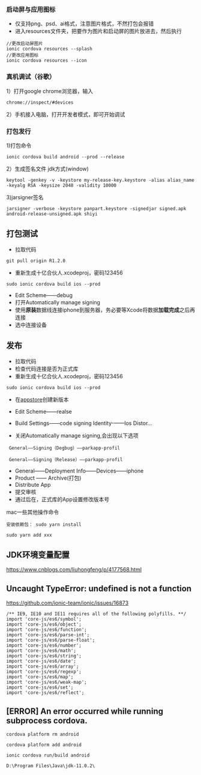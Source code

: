 ### 启动屏与应用图标 
- 仅支持png、psd、ai格式，注意图片格式，不然打包会报错 
- 进入resources文件夹，把要作为图片和启动屏的图片放进去，然后执行

```
//更改启动屏图片
ionic cordova resources --splash
//更改应用图标
ionic cordova resources --icon    
```


### 真机调试（谷歌）
1）打开google chrome浏览器，输入
```
chrome://inspect/#devices
```
2）手机接入电脑，打开开发者模式，即可开始调试
### 打包发行
1)打包命令
```
ionic cordova build android --prod --release
```
2）生成签名文件   jdk方式(window)
```
keytool -genkey -v -keystore my-release-key.keystore -alias alias_name -keyalg RSA -keysize 2048 -validity 10000 
```
3)jarsigner签名
```
jarsigner -verbose -keystore panpart.keystore -signedjar signed.apk android-release-unsigned.apk shiyi
```

## 打包测试
-  拉取代码
```
git pull origin R1.2.0
```
- 重新生成十亿合伙人.xcodeproj，密码123456
```
sudo ionic cordova build ios --prod
```
- Edit Scheme——debug
- 打开Automatically manage signing
- 使用**原装**数据线连接iphone到服务器，务必要等Xcode将数据**加载完成**之后再连接
- 选中连接设备


## 发布
- 拉取代码
- 检查代码连接是否为正式库
- 重新生成十亿合伙人.xcodeproj，密码123456
```
sudo ionic cordova build ios --prod
```
- 在[appstore](https://appstoreconnect.apple.com/login)创建新版本

- Edit Scheme——realse

- Build Settings——code signing Identity-——Ios Distor...
- 关闭Automatically manage signing,会出现以下选项
```
 General——Signing（Degbug）——parkapp-profil

 General——Signing（Release）——parkapp-profil
```
- General——Deployment Info——Devices——iphone
- Product —— Archive(打包)
- Distribute App
- 提交审核
- 通过后在，正式库的App设置修改版本号



mac一些其他操作命令
```
安装依赖包： sudo yarn install

sudo yarn add xxx
```
## JDK环境变量配置
https://www.cnblogs.com/liuhongfeng/p/4177568.html
## Uncaught TypeError: undefined is not a function
https://github.com/ionic-team/ionic/issues/16873
```
/** IE9, IE10 and IE11 requires all of the following polyfills. **/
import 'core-js/es6/symbol';
import 'core-js/es6/object';
import 'core-js/es6/function';
import 'core-js/es6/parse-int';
import 'core-js/es6/parse-float';
import 'core-js/es6/number';
import 'core-js/es6/math';
import 'core-js/es6/string';
import 'core-js/es6/date';
import 'core-js/es6/array';
import 'core-js/es6/regexp';
import 'core-js/es6/map';
import 'core-js/es6/weak-map';
import 'core-js/es6/set';
import 'core-js/es6/reflect';
```
## [ERROR] An error occurred while running subprocess cordova.
```
cordova platform rm android

cordova platform add android

ionic cordova run/build android

D:\Program Files\Java\jdk-11.0.2\
```